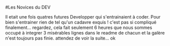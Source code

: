 #Les Novices du DEV

Il etait une fois quatres futures Developper qui s'entrainaient à coder. 
Pour bien s'entrainer rien de tel qu'un cadavre exquis !
c'est pas si compliqué finalement... regardez,
 cela fait seulement 6 heures que nous sommes occupé à integrer 3 misérables lignes
dans le readme de chacun et la galère n'est toujours pas finie.
attendez de voir la suite...
ok
